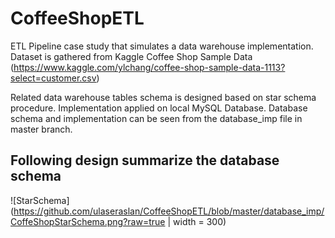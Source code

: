 # CoffeeShopETL

ETL Pipeline case study that simulates a data warehouse implementation. Dataset is gathered from Kaggle Coffee Shop Sample Data (https://www.kaggle.com/ylchang/coffee-shop-sample-data-1113?select=customer.csv)


Related data warehouse tables schema is designed based on star schema procedure. Implementation applied on local MySQL Database.
Database schema and implementation can be seen from the database_imp file in master branch.

## Following design summarize the database schema
![StarSchema](https://github.com/ulaseraslan/CoffeeShopETL/blob/master/database_imp/CoffeShopStarSchema.png?raw=true | width = 300)


